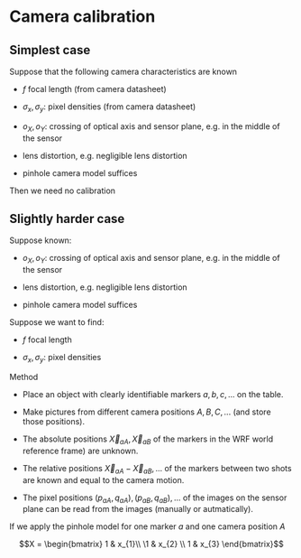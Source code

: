 # Camera calibration

## Simplest case

Suppose that the following camera characteristics are known

- $f$ focal length (from camera datasheet)

- $\sigma_x, \sigma_y$: pixel densities (from camera datasheet)

- $o_X, o_Y$: crossing of optical axis and sensor plane, e.g. in the middle of the sensor

- lens distortion, e.g. negligible lens distortion

- pinhole camera model suffices

Then we need no calibration


## Slightly harder case

Suppose known:

- $o_X, o_Y$: crossing of optical axis and sensor plane, e.g. in the middle of the sensor

- lens distortion, e.g. negligible lens distortion

- pinhole camera model suffices
 
Suppose we want to find:

- $f$ focal length

- $\sigma_x, \sigma_y$: pixel densities

Method

- Place an object with clearly identifiable markers $a,b,c,...$ on the table.

- Make pictures from different camera positions $A,B,C,...$ (and store those positions).

- The absolute positions $\vec{X}_
{aA}, \vec{X}_{aB}$ of the markers in the WRF world reference frame) are unknown.

- The relative positions $\vec{X}_{aA} - \vec{X} _{aB}, ...$ of the markers between two shots are known and equal to the camera motion.

- The pixel positions $(p_{aA}, q_{aA}), (p_{aB}, q_{aB}), ...$ of the images on the sensor plane can be read from the images (manually or autmatically). 

If we apply the pinhole model for one marker $a$ and one camera position $A$


$$X = \begin{bmatrix}
1 & x_{1}\\
\1 & x_{2} \\
1 & x_{3}
\end{bmatrix}$$



